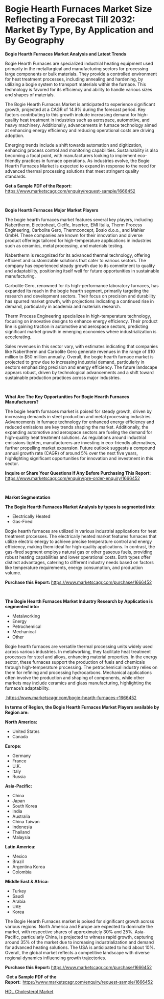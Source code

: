 <p><h1>Bogie Hearth Furnaces Market Size Reflecting a Forecast Till 2032: Market By Type, By Application and By Geography</h1></p><p><strong>Bogie Hearth Furnaces Market Analysis and Latest Trends</strong></p>
<p><p>Bogie Hearth Furnaces are specialized industrial heating equipment used primarily in the metallurgical and manufacturing sectors for processing large components or bulk materials. They provide a controlled environment for heat treatment processes, including annealing and hardening, by utilizing a bogie system to transport materials within the furnace. This technology is favored for its efficiency and ability to handle various sizes and shapes of materials.</p><p>The Bogie Hearth Furnaces Market is anticipated to experience significant growth, projected at a CAGR of 14.9% during the forecast period. Key factors contributing to this growth include increasing demand for high-quality heat treatment in industries such as aerospace, automotive, and heavy machinery. Additionally, advancements in furnace technology aimed at enhancing energy efficiency and reducing operational costs are driving adoption.</p><p>Emerging trends include a shift towards automation and digitization, enhancing process control and monitoring capabilities. Sustainability is also becoming a focal point, with manufacturers looking to implement eco-friendly practices in furnace operations. As industries evolve, the Bogie Hearth Furnaces Market is expected to expand in response to the need for advanced thermal processing solutions that meet stringent quality standards.</p></p>
<p><strong>Get a Sample PDF of the Report:&nbsp;</strong> <a href="https://www.marketscagr.com/enquiry/request-sample/1666452?utm_campaign=2987&utm_medium=2&utm_source=Github&utm_content=ia&utm_term=05032025&utm_id=bogie-hearth-furnaces">https://www.marketscagr.com/enquiry/request-sample/1666452</a></p>
<p>&nbsp;</p>
<p><strong>Bogie Hearth Furnaces Major Market Players</strong></p>
<p><p>The bogie hearth furnaces market features several key players, including Nabertherm, Electroheat, Cieffe, Insertec, EMI Italia, Therm Process Engineering, Carbolite Gero, Thermconcept, Bosio d.o.o., and Mahler GmbH. These companies are known for their innovation and diverse product offerings tailored for high-temperature applications in industries such as ceramics, metal processing, and materials testing.</p><p>Nabertherm is recognized for its advanced thermal technology, offering efficient and customizable solutions that cater to various sectors. The company has experienced steady growth due to its commitment to quality and adaptability, positioning itself well for future opportunities in sustainable manufacturing.</p><p>Carbolite Gero, renowned for its high-performance laboratory furnaces, has expanded its reach in the bogie hearth segment, primarily targeting the research and development sectors. Their focus on precision and durability has spurred market growth, with projections indicating a continued rise in demand, particularly in academia and materials research.</p><p>Therm Process Engineering specializes in high-temperature technology, focusing on innovative designs to enhance energy efficiency. Their product line is gaining traction in automotive and aerospace sectors, predicting significant market growth in emerging economies where industrialization is accelerating.</p><p>Sales revenues in this sector vary, with estimates indicating that companies like Nabertherm and Carbolite Gero generate revenues in the range of $10 million to $50 million annually. Overall, the bogie hearth furnace market is projected to grow due to increasing industrial demand, particularly in sectors emphasizing precision and energy efficiency. The future landscape appears robust, driven by technological advancements and a shift toward sustainable production practices across major industries.</p></p>
<p>&nbsp;</p>
<p><strong>What Are The Key Opportunities For Bogie Hearth Furnaces Manufacturers?</strong></p>
<p><p>The bogie hearth furnaces market is poised for steady growth, driven by increasing demands in steel production and metal processing industries. Advancements in furnace technology for enhanced energy efficiency and reduced emissions are key trends shaping the market. Additionally, the expanding automotive and aerospace sectors are fueling the demand for high-quality heat treatment solutions. As regulations around industrial emissions tighten, manufacturers are investing in eco-friendly alternatives, further propelling market expansion. Future outlook suggests a compound annual growth rate (CAGR) of around 5% over the next five years, highlighting significant opportunities for innovation and investment in this sector.</p></p>
<p><strong>Inquire or Share Your Questions If Any Before Purchasing This Report:</strong> <a href="https://www.marketscagr.com/enquiry/pre-order-enquiry/1666452?utm_campaign=2987&utm_medium=2&utm_source=Github&utm_content=ia&utm_term=05032025&utm_id=bogie-hearth-furnaces">https://www.marketscagr.com/enquiry/pre-order-enquiry/1666452</a></p>
<p>&nbsp;</p>
<p><strong>Market Segmentation</strong></p>
<p><strong>The Bogie Hearth Furnaces Market Analysis by types is segmented into:</strong></p>
<p><ul><li>Electrically Heated</li><li>Gas-Fired</li></ul></p>
<p><p>Bogie hearth furnaces are utilized in various industrial applications for heat treatment processes. The electrically heated market features furnaces that utilize electric energy to achieve precise temperature control and energy efficiency, making them ideal for high-quality applications. In contrast, the gas-fired segment employs natural gas or other gaseous fuels, providing robust heating capabilities and lower operational costs. Both types offer distinct advantages, catering to different industry needs based on factors like temperature requirements, energy consumption, and production volume.</p></p>
<p><strong>Purchase this Report:&nbsp;</strong><a href="https://www.marketscagr.com/purchase/1666452?utm_campaign=2987&utm_medium=2&utm_source=Github&utm_content=ia&utm_term=05032025&utm_id=bogie-hearth-furnaces">https://www.marketscagr.com/purchase/1666452</a></p>
<p>&nbsp;</p>
<p><strong>The Bogie Hearth Furnaces Market Industry Research by Application is segmented into:</strong></p>
<p><ul><li>Metalworking</li><li>Energy</li><li>Petrochemical</li><li>Mechanical</li><li>Other</li></ul></p>
<p><p>Bogie hearth furnaces are versatile thermal processing units widely used across various industries. In metalworking, they facilitate heat treatment processes for steel and alloys, enhancing material properties. In the energy sector, these furnaces support the production of fuels and chemicals through high-temperature processing. The petrochemical industry relies on them for refining and processing hydrocarbons. Mechanical applications often involve the production and shaping of components, while other markets may include ceramics and glass manufacturing, highlighting the furnace’s adaptability.</p></p>
<p><a href="https://www.marketscagr.com/bogie-hearth-furnaces-r1666452?utm_campaign=2987&utm_medium=2&utm_source=Github&utm_content=ia&utm_term=05032025&utm_id=bogie-hearth-furnaces">&nbsp;https://www.marketscagr.com/bogie-hearth-furnaces-r1666452</a></p>
<p><strong>In terms of Region, the Bogie Hearth Furnaces Market Players available by Region are:</strong></p>
<p>
    <p> <strong> North America: </strong>
        <ul>
            <li>United States</li>
            <li>Canada</li>
        </ul>
        </p> 
    <p> <strong> Europe: </strong>
        <ul>
            <li>Germany</li>
            <li>France</li>
            <li>U.K.</li>
            <li>Italy</li>
            <li>Russia</li>
        </ul>
        </p> 
    <p> <strong> Asia-Pacific: </strong>
        <ul>
            <li>China</li>
            <li>Japan</li>
            <li>South Korea</li>
            <li>India</li>
            <li>Australia</li>
            <li>China Taiwan</li>
            <li>Indonesia</li>
            <li>Thailand</li>
            <li>Malaysia</li>
        </ul>
        </p> 
    <p> <strong> Latin America: </strong>
        <ul>
            <li>Mexico</li>
            <li>Brazil</li>
            <li>Argentina Korea</li>
            <li>Colombia</li>
        </ul>
        </p> 
    <p> <strong> Middle East & Africa: </strong>
        <ul>
            <li>Turkey</li>
            <li>Saudi</li>
            <li>Arabia</li>
            <li>UAE</li>
            <li>Korea</li>
        </ul>
    </p>
    </p>
<p><p>The Bogie Hearth Furnaces market is poised for significant growth across various regions. North America and Europe are expected to dominate the market, with respective shares of approximately 30% and 25%. Asia-Pacific, particularly China, is projected to witness rapid growth, capturing around 35% of the market due to increasing industrialization and demand for advanced heating solutions. The USA is anticipated to hold about 10%. Overall, the global market reflects a competitive landscape with diverse regional dynamics influencing growth trajectories.</p></p>
<p><strong>Purchase this Report: </strong><a href="https://www.marketscagr.com/purchase/1666452?utm_campaign=2987&utm_medium=2&utm_source=Github&utm_content=ia&utm_term=05032025&utm_id=bogie-hearth-furnaces">https://www.marketscagr.com/purchase/1666452</a></p>
<p>&nbsp;<strong>Get a Sample PDF of the Report:&nbsp;&nbsp;</strong><a href="https://www.marketscagr.com/enquiry/request-sample/1666452?utm_campaign=2987&utm_medium=2&utm_source=Github&utm_content=ia&utm_term=05032025&utm_id=bogie-hearth-furnaces">https://www.marketscagr.com/enquiry/request-sample/1666452</a></p>
<p><strong></strong></p>
<p><p><a href="https://github.com/voetzeszuh/Market-Research-Report-List-1/blob/main/hdl-cholesterol-market.md?utm_campaign=2987&utm_medium=2&utm_source=Github&utm_content=ia&utm_term=05032025&utm_id=bogie-hearth-furnaces">HDL Cholesterol Market</a></p></p>